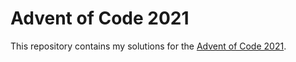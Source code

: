 # Advent of Code 2021

This repository contains my solutions for the [Advent of Code 2021](https://adventofcode.com/2021).
